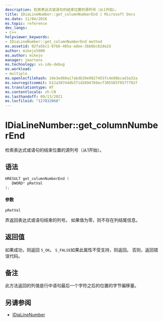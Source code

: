 ```yaml
---
description: 检索表达式或语句的结束位置的源列号（从1开始）。
title: IDiaLineNumber::get_columnNumberEnd | Microsoft Docs
ms.date: 11/04/2016
ms.topic: reference
dev_langs:
- C++
helpviewer_keywords:
- IDiaLineNumber::get_columnNumberEnd method
ms.assetid: 02fa56c1-87b6-405a-adee-3bb6bc62de2d
author: mikejo5000
ms.author: mikejo
manager: jmartens
ms.technology: vs-ide-debug
ms.workload:
- multiple
ms.openlocfilehash: 19e3ed60a17abdb39e9027455fc4e96bcad3a32a
ms.sourcegitcommit: b12a38744db371d2894769ecf305585f9577792f
ms.translationtype: HT
ms.contentlocale: zh-CN
ms.lasthandoff: 09/13/2021
ms.locfileid: "127832068"
---
```

# <a name="idialinenumberget_columnnumberend"></a>IDiaLineNumber::get_columnNumberEnd
检索表达式或语句的结束位置的源列号（从1开始）。

## <a name="syntax"></a>语法

```C++
HRESULT get_columnNumberEnd ( 
   DWORD* pRetVal
);
```

#### <a name="parameters"></a>参数
 `pRetVal`

弄返回表达式或语句结束的列号。 如果值为零，则不存在列结尾信息。

## <a name="return-value"></a>返回值
 如果成功，则返回 `S_OK`。 `S_FALSE`如果此属性不受支持，则返回。 否则，返回错误代码。

## <a name="remarks"></a>备注
 此方法返回的列值是行中语句最后一个字符之后的位置的字节偏移量。

## <a name="see-also"></a>另请参阅
- [IDiaLineNumber](../../debugger/debug-interface-access/idialinenumber.md)
